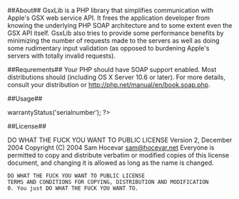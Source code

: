 ##About##
GsxLib is a PHP library that simplifies communication with Apple's GSX web service API. It frees the application developer
from knowing the underlying PHP SOAP architecture and to some extent even the GSX API itself. GsxLib also tries to provide
some performance benefits by minimizing the number of requests made to the servers as well as doing some rudimentary input
validation (as opposed to burdening Apple's servers with totally invalid requests).

##Requrements##
Your PHP should have SOAP support enabled. Most distributions should (including OS X Server 10.6 or later).
For more details, consult your distribution or http://php.net/manual/en/book.soap.php.

##Usage##

  <?php
  
    include 'gsxlib/gsxlib.php';
    $gsx = new GsxLib('your sold-to account', 'gsx user', 'password');
    $info = $gsx->warrantyStatus('serialnumber');
  
  ?>


##License##

  DO WHAT THE FUCK YOU WANT TO PUBLIC LICENSE 
    Version 2, December 2004
    Copyright (C) 2004 Sam Hocevar <sam@hocevar.net> 
    Everyone is permitted to copy and distribute verbatim or modified 
    copies of this license document, and changing it is allowed as long 
    as the name is changed. 
    
    DO WHAT THE FUCK YOU WANT TO PUBLIC LICENSE 
    TERMS AND CONDITIONS FOR COPYING, DISTRIBUTION AND MODIFICATION 
    0. You just DO WHAT THE FUCK YOU WANT TO.
